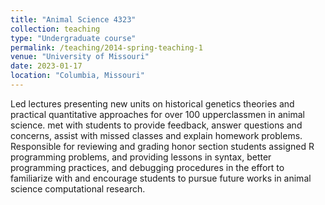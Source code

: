 ```yaml
---
title: "Animal Science 4323"
collection: teaching
type: "Undergraduate course"
permalink: /teaching/2014-spring-teaching-1
venue: "University of Missouri"
date: 2023-01-17
location: "Columbia, Missouri"
---
```


Led lectures presenting new units on historical genetics theories and practical quantitative approaches for over 100 upperclassmen in animal science. met with students to provide feedback, answer questions and concerns, assist with missed classes and explain homework problems. Responsible for reviewing and grading honor section students assigned R programming problems, and providing lessons in syntax, better programming practices, and debugging procedures in the effort to familiarize with and encourage students to pursue future works in animal science computational research.
